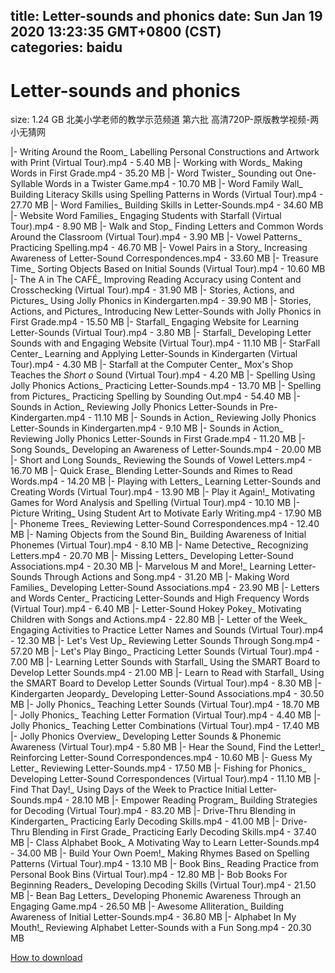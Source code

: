 
title: Letter-sounds and phonics
date: Sun Jan 19 2020 13:23:35 GMT+0800 (CST)    
categories: baidu
---

# Letter-sounds and phonics
size: 1.24 GB
 北美小学老师的教学示范频道 第六批 高清720P-原版教学视频-两小无猜网
 
|- Writing Around the Room_ Labelling Personal Constructions and Artwork with Print (Virtual Tour).mp4 - 5.40 MB
|- Working with Words_ Making Words in First Grade.mp4 - 35.20 MB
|- Word Twister_ Sounding out One-Syllable Words in a Twister Game.mp4 - 10.70 MB
|- Word Family Wall_ Building Literacy Skills using Spelling Patterns in Words (Virtual Tour).mp4 - 27.70 MB
|- Word Families_ Building Skills in Letter-Sounds.mp4 - 34.60 MB
|- Website Word Families_ Engaging Students with Starfall (Virtual Tour).mp4 - 8.90 MB
|- Walk and Stop_ Finding Letters and Common Words Around the Classroom (Virtual Tour).mp4 - 3.90 MB
|- Vowel Patterns_ Practicing Spelling.mp4 - 46.70 MB
|- Vowel Pairs in a Story_ Increasing Awareness of Letter-Sound Correspondences.mp4 - 33.60 MB
|- Treasure Time_ Sorting Objects Based on Initial Sounds (Virtual Tour).mp4 - 10.60 MB
|- The A in The CAFÉ_ Improving Reading Accuracy using Content and Crosschecking (Virtual Tour).mp4 - 31.90 MB
|- Stories, Actions, and Pictures_ Using Jolly Phonics in Kindergarten.mp4 - 39.90 MB
|- Stories, Actions, and Pictures_ Introducing New Letter-Sounds with Jolly Phonics in First Grade.mp4 - 15.50 MB
|- Starfall_ Engaging Website for Learning Letter-Sounds (Virtual Tour).mp4 - 3.80 MB
|- Starfall_ Developing Letter Sounds with and Engaging Website (Virtual Tour).mp4 - 11.10 MB
|- StarFall Center_ Learning and Applying Letter-Sounds in Kindergarten (Virtual Tour).mp4 - 4.30 MB
|- Starfall at the Computer Center_ Mox's Shop Teaches the _Short o_ Sound (Virtual Tour).mp4 - 4.20 MB
|- Spelling Using Jolly Phonics Actions_ Practicing Letter-Sounds.mp4 - 13.70 MB
|- Spelling from Pictures_ Practicing Spelling by Sounding Out.mp4 - 54.40 MB
|- Sounds in Action_ Reviewing Jolly Phonics Letter-Sounds in Pre-Kindergarten.mp4 - 11.10 MB
|- Sounds in Action_ Reviewing Jolly Phonics Letter-Sounds in Kindergarten.mp4 - 9.10 MB
|- Sounds in Action_ Reviewing Jolly Phonics Letter-Sounds in First Grade.mp4 - 11.20 MB
|- Song Sounds_ Developing an Awareness of Letter-Sounds.mp4 - 20.00 MB
|- Short and Long Sounds_ Reviewing the Sounds of Vowel Letters.mp4 - 16.70 MB
|- Quick Erase_ Blending Letter-Sounds and Rimes to Read Words.mp4 - 14.20 MB
|- Playing with Letters_ Learning Letter-Sounds and Creating Words (Virtual Tour).mp4 - 13.90 MB
|- Play it Again!_ Motivating Games for Word Analysis and Spelling (Virtual Tour).mp4 - 10.10 MB
|- Picture Writing_ Using Student Art to Motivate Early Writing.mp4 - 17.90 MB
|- Phoneme Trees_ Reviewing Letter-Sound Correspondences.mp4 - 12.40 MB
|- Naming Objects from the Sound Bin_ Building Awareness of Initial Phonemes (Virtual Tour).mp4 - 8.10 MB
|- Name Detective_ Recognizing Letters.mp4 - 20.70 MB
|- Missing Letters_ Developing Letter-Sound Associations.mp4 - 20.30 MB
|- Marvelous M and More!_ Learning Letter-Sounds Through Actions and Song.mp4 - 31.20 MB
|- Making Word Families_ Developing Letter-Sound Associations.mp4 - 23.90 MB
|- Letters and Words Center_ Practicing Letter-Sounds and High Frequency Words (Virtual Tour).mp4 - 6.40 MB
|- Letter-Sound Hokey Pokey_ Motivating Children with Songs and Actions.mp4 - 22.80 MB
|- Letter of the Week_ Engaging Activities to Practice Letter Names and Sounds (Virtual Tour).mp4 - 12.30 MB
|- Let's Vest Up_ Reviewing Letter Sounds Through Song.mp4 - 57.20 MB
|- Let's Play Bingo_ Practicing Letter Sounds (Virtual Tour).mp4 - 7.00 MB
|- Learning Letter Sounds with Starfall_ Using the SMART Board to Develop Letter Sounds.mp4 - 21.00 MB
|- Learn to Read with Starfall_ Using the SMART Board to Develop Letter Sounds (Virtual Tour).mp4 - 8.30 MB
|- Kindergarten Jeopardy_ Developing Letter-Sound Associations.mp4 - 30.50 MB
|- Jolly Phonics_ Teaching Letter Sounds (Virtual Tour).mp4 - 18.70 MB
|- Jolly Phonics_ Teaching Letter Formation (Virtual Tour).mp4 - 4.40 MB
|- Jolly Phonics_ Teaching Letter Combinations (Virtual Tour).mp4 - 17.40 MB
|- Jolly Phonics Overview_ Developing Letter Sounds & Phonemic Awareness (Virtual Tour).mp4 - 5.80 MB
|- Hear the Sound, Find the Letter!_ Reinforcing Letter-Sound Correspondences.mp4 - 10.60 MB
|- Guess My Letter_ Reviewing Letter-Sounds.mp4 - 17.50 MB
|- Fishing for Phonics_ Developing Letter-Sound Correspondences (Virtual Tour).mp4 - 11.10 MB
|- Find That Day!_ Using Days of the Week to Practice Initial Letter-Sounds.mp4 - 28.10 MB
|- Empower Reading Program_ Building Strategies for Decoding (Virtual Tour).mp4 - 83.20 MB
|- Drive-Thru Blending in Kindergarten_ Practicing Early Decoding Skills.mp4 - 41.00 MB
|- Drive-Thru Blending in First Grade_ Practicing Early Decoding Skills.mp4 - 37.40 MB
|- Class Alphabet Book_ A Motivating Way to Learn Letter-Sounds.mp4 - 34.00 MB
|- Build Your Own Poem!_ Making Rhymes Based on Spelling Patterns (Virtual Tour).mp4 - 13.10 MB
|- Book Bins_ Reading Practice from Personal Book Bins (Virtual Tour).mp4 - 12.80 MB
|- Bob Books For Beginning Readers_ Developing Decoding Skills (Virtual Tour).mp4 - 21.50 MB
|- Bean Bag Letters_ Developing Phonemic Awareness Through an Engaging Game.mp4 - 26.50 MB
|- Awesome Alliteration_ Building Awareness of Initial Letter-Sounds.mp4 - 36.80 MB
|- Alphabet In My Mouth!_ Reviewing Alphabet Letter-Sounds with a Fun Song.mp4 - 20.30 MB

[How to download](https://bpcam.bemobtrk.com/go/2ceec3aa-1ca2-46d6-b9ff-aaa5c184517c?jno=1016)